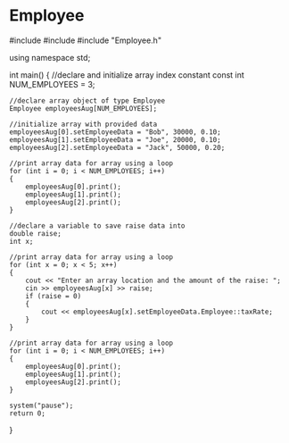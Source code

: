 # Employee


#include <iostream>
#include <string>
#include "Employee.h"

using namespace std;

int main()
{
	//declare and initialize array index constant
	const int NUM_EMPLOYEES = 3;

	//declare array object of type Employee 
	Employee employeesAug[NUM_EMPLOYEES];

	//initialize array with provided data
	employeesAug[0].setEmployeeData = "Bob", 30000, 0.10;
	employeesAug[1].setEmployeeData = "Joe", 20000, 0.10;
	employeesAug[2].setEmployeeData = "Jack", 50000, 0.20;

	//print array data for array using a loop
	for (int i = 0; i < NUM_EMPLOYEES; i++)
	{
		employeesAug[0].print();
		employeesAug[1].print();
		employeesAug[2].print();
	}

	//declare a variable to save raise data into
	double raise;
	int x;

	//print array data for array using a loop
	for (int x = 0; x < 5; x++)
	{
		cout << "Enter an array location and the amount of the raise: ";
		cin >> employeesAug[x] >> raise;
		if (raise = 0)
		{
			cout << employeesAug[x].setEmployeeData.Employee::taxRate;
		}
	}
	
	//print array data for array using a loop
	for (int i = 0; i < NUM_EMPLOYEES; i++)
	{
		employeesAug[0].print();
		employeesAug[1].print();
		employeesAug[2].print();
	}

	system("pause");
	return 0;
}
